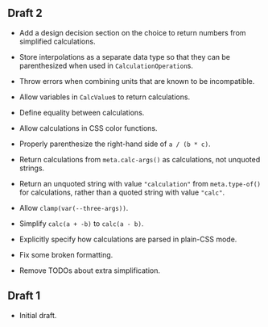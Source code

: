 ## Draft 2

* Add a design decision section on the choice to return numbers from simplified
  calculations.

* Store interpolations as a separate data type so that they can be parenthesized
  when used in `CalculationOperation`s.

* Throw errors when combining units that are known to be incompatible.

* Allow variables in `CalcValue`s to return calculations.

* Define equality between calculations.

* Allow calculations in CSS color functions.

* Properly parenthesize the right-hand side of `a / (b * c)`.

* Return calculations from `meta.calc-args()` as calculations, not unquoted
  strings.

* Return an unquoted string with value `"calculation"` from `meta.type-of()` for
  calculations, rather than a quoted string with value `"calc"`.

* Allow `clamp(var(--three-args))`.

* Simplify `calc(a + -b)` to `calc(a - b)`.

* Explicitly specify how calculations are parsed in plain-CSS mode.

* Fix some broken formatting.

* Remove TODOs about extra simplification.

## Draft 1

* Initial draft.
